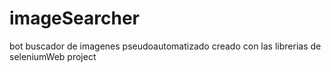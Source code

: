 # imageSearcher
bot buscador de imagenes pseudoautomatizado creado con  las librerias de seleniumWeb project
